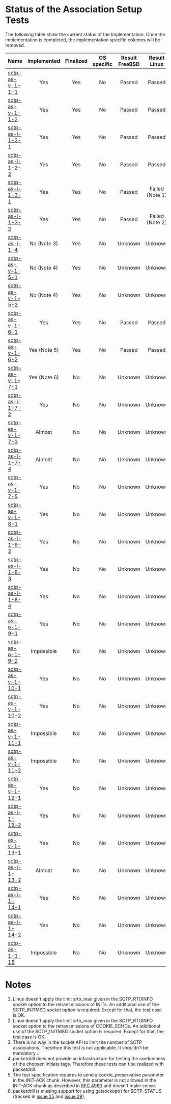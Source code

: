 # Status of the Association Setup Tests

The following table show the current status of the Implementation. Once the implementation is completed, the implementation specific columns will be removed.

| Name                                    | Implemented | Finalized | OS specific | Result FreeBSD | Result Linux   |
|:----------------------------------------|:-----------:|:---------:|:-----------:|:--------------:|:--------------:|
|[sctp-as-v-1-1-1](sctp-as-v-1-1-1.pkt)   | Yes         | Yes       | No          | Passed         | Passed         |
|[sctp-as-v-1-1-2](sctp-as-v-1-1-2.pkt)   | Yes         | Yes       | No          | Passed         | Passed         |
|[sctp-as-i-1-2-1](sctp-as-i-1-2-1.pkt)   | Yes         | Yes       | No          | Passed         | Passed         |
|[sctp-as-i-1-2-2](sctp-as-i-1-2-2.pkt)   | Yes         | Yes       | No          | Passed         | Passed         |
|[sctp-as-i-1-3-1](sctp-as-i-1-3-1.pkt)   | Yes         | Yes       | No          | Passed         | Failed (Note 1)|
|[sctp-as-i-1-3-2](sctp-as-i-1-3-2.pkt)   | Yes         | Yes       | No          | Passed         | Failed (Note 2)|
|[sctp-as-i-1-4](sctp-as-i-1-4.pkt)       | No (Note 3) | Yes       | No          | Unknown        | Unknown        |
|[sctp-as-v-1-5-1](sctp-as-v-1-5-1.pkt)   | No (Note 4) | Yes       | No          | Unknown        | Unknown        |
|[sctp-as-v-1-5-2](sctp-as-v-1-5-2.pkt)   | No (Note 4) | Yes       | No          | Unknown        | Unknown        |
|[sctp-as-v-1-6-1](sctp-as-v-1-6-1.pkt)   | Yes         | Yes       | No          | Passed         | Passed         |
|[sctp-as-v-1-6-2](sctp-as-v-1-6-2.pkt)   | Yes (Note 5)| Yes       | No          | Passed         | Passed         |
|[sctp-as-v-1-7-1](sctp-as-v-1-7-1.pkt)   | Yes (Note 6)| No        | No          | Unknown        | Unknown        |
|[sctp-as-i-1-7-2](sctp-as-i-1-7-2.pkt)   | Yes         | No        | No          | Unknown        | Unknown        |
|[sctp-as-v-1-7-3](sctp-as-v-1-7-3.pkt)   | Almost      | No        | No          | Unknown        | Unknown        |
|[sctp-as-i-1-7-4](sctp-as-i-1-7-4.pkt)   | Almost      | No        | No          | Unknown        | Unknown        |
|[sctp-as-v-1-7-5](sctp-as-v-1-7-5.pkt)   | Yes         | No        | No          | Unknown        | Unknown        |
|[sctp-as-v-1-8-1](sctp-as-v-1-8-1.pkt)   | Yes         | No        | No          | Unknown        | Unknown        |
|[sctp-as-i-1-8-2](sctp-as-i-1-8-2.pkt)   | Yes         | No        | No          | Unknown        | Unknown        |
|[sctp-as-i-1-8-3](sctp-as-i-1-8-3.pkt)   | Yes         | No        | No          | Unknown        | Unknown        |
|[sctp-as-i-1-8-4](sctp-as-i-1-8-4.pkt)   | Yes         | No        | No          | Unknown        | Unknown        |
|[sctp-as-o-1-9-1](sctp-as-o-1-9-1.pkt)   | Yes         | No        | No          | Unknown        | Unknown        |
|[sctp-as-o-1-9-2](sctp-as-o-1-9-2.pkt)   | Impossible  | No        | No          | Unknown        | Unknown        |
|[sctp-as-v-1-10-1](sctp-as-v-1-10-1.pkt) | Yes         | No        | No          | Unknown        | Unknown        |
|[sctp-as-v-1-10-2](sctp-as-v-1-10-2.pkt) | Yes         | No        | No          | Unknown        | Unknown        |
|[sctp-as-v-1-11-1](sctp-as-v-1-11-1.pkt) | Impossible  | No        | No          | Unknown        | Unknown        |
|[sctp-as-v-1-11-2](sctp-as-v-1-11-2.pkt) | Impossible  | No        | No          | Unknown        | Unknown        |
|[sctp-as-v-1-12-1](sctp-as-v-1-12-1.pkt) | Yes         | No        | No          | Unknown        | Unknown        |
|[sctp-as-i-1-12-2](sctp-as-i-1-12-2.pkt) | Yes         | No        | No          | Unknown        | Unknown        |
|[sctp-as-v-1-13-1](sctp-as-v-1-13-1.pkt) | Yes         | No        | No          | Unknown        | Unknown        |
|[sctp-as-i-1-13-2](sctp-as-i-1-13-2.pkt) | Almost      | No        | No          | Unknown        | Unknown        |
|[sctp-as-i-1-14-1](sctp-as-i-1-14-1.pkt) | Yes         | No        | No          | Unknown        | Unknown        |
|[sctp-as-i-1-14-2](sctp-as-i-1-14-2.pkt) | Yes         | No        | No          | Unknown        | Unknown        |
|[sctp-as-1-1-15](sctp-as-1-1-15.pkt)     | Impossible  | No        | No          | Unknown        | Unknown        |

# Notes

1. Linux doesn't apply the limit srto_max given in the SCTP_RTOINFO socket option to the retransmissions of INITs. An additional use of the SCTP_INITMSG socket option is required. Except for that, the test case is OK.
2. Linux doesn't apply the limit srto_max given in the SCTP_RTOINFO socket option to the retransmissions of COOKIE_ECHOs. An additional use of the SCTP_INITMSG socket option is required. Except for that, the test case is OK.
3. There is no way in the socket API to limit the number of SCTP associations. Therefore this test is not applicable. It shouldn't be mandatory...
4. packetdrill does not provide an infrastructure for testing the randomness of the choosen initiate tags. Therefore these tests can't be realized with packetdrill.
5. The test specification requires to send a cookie_preservative parameter in the INIT-ACK chunk. However, this parameter is not allowed in the INIT-ACK chunk as described in [RFC 4960](https://tools.ietf.org/html/rfc4960#section-3.3.3) and doesn't make sense.
6. packetdrill is missing support for using getsockopt() for SCTP_STATUS (tracked in [issue 25](https://github.com/nplab/packetdrill/issues/25) and [issue 29](https://github.com/nplab/packetdrill/issues/29)).
